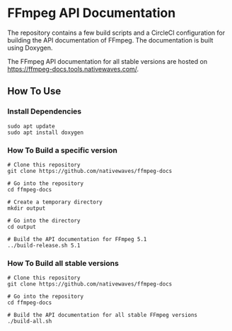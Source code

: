 # FFmpeg API Documentation

The repository contains a few build scripts and a CircleCI configuration for building the API documentation of FFmpeg. The documentation is built using Doxygen.

The FFmpeg API documentation for all stable versions are hosted on https://ffmpeg-docs.tools.nativewaves.com/.

## How To Use

### Install Dependencies

```
sudo apt update
sudo apt install doxygen
```

### How To Build a specific version

```
# Clone this repository
git clone https://github.com/nativewaves/ffmpeg-docs

# Go into the repository
cd ffmpeg-docs

# Create a temporary directory
mkdir output

# Go into the directory
cd output

# Build the API documentation for FFmpeg 5.1
../build-release.sh 5.1
```

### How To Build all stable versions

```
# Clone this repository
git clone https://github.com/nativewaves/ffmpeg-docs

# Go into the repository
cd ffmpeg-docs

# Build the API documentation for all stable FFmpeg versions
./build-all.sh
```